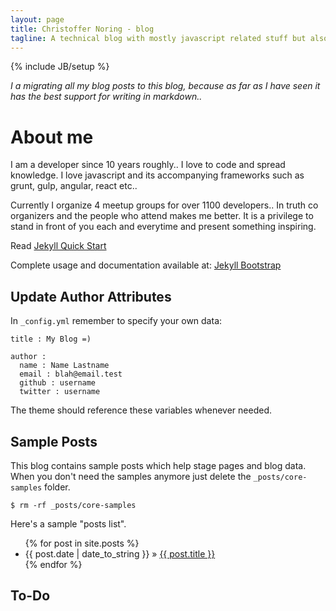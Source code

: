 ```yaml
---
layout: page
title: Christoffer Noring - blog
tagline: A technical blog with mostly javascript related stuff but also .net
---
```

{% include JB/setup %}

*I a migrating all my blog posts to this blog, because as far as I have seen it has the best support for
writing in markdown..*

# About me
I am a developer since 10 years roughly.. I love to code and spread knowledge.
I love javascript and its accompanying frameworks such as grunt, gulp, angular, react etc..

Currently I organize 4 meetup groups for over 1100 developers.. In truth co organizers and the people who attend makes me better. It is a privilege to stand in front of you each and everytime and present something inspiring.

Read [Jekyll Quick Start](http://jekyllbootstrap.com/usage/jekyll-quick-start.html)

Complete usage and documentation available at: [Jekyll Bootstrap](http://jekyllbootstrap.com)

## Update Author Attributes

In `_config.yml` remember to specify your own data:
    
    title : My Blog =)
    
    author :
      name : Name Lastname
      email : blah@email.test
      github : username
      twitter : username

The theme should reference these variables whenever needed.
    
## Sample Posts

This blog contains sample posts which help stage pages and blog data.
When you don't need the samples anymore just delete the `_posts/core-samples` folder.

    $ rm -rf _posts/core-samples

Here's a sample "posts list".

<ul class="posts">
  {% for post in site.posts %}
    <li><span>{{ post.date | date_to_string }}</span> &raquo; <a href="{{ BASE_PATH }}{{ post.url }}">{{ post.title }}</a></li>
  {% endfor %}
</ul>

## To-Do



